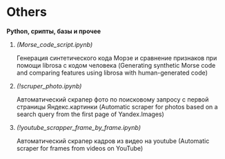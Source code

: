 # Others
<b>Python, срипты, базы и прочее</b>

1. <i>(Morse_code_script.ipynb)</i>

    Генерация синтетического кода Морзе и сравнение признаков при помощи librosa с кодом человека
    (Generating synthetic Morse code and comparing features using librosa with human-generated code)

2. <i>(!scruper_photo.ipynb)</i>

   Автоматический скрапер фото по поисковому запросу с первой страницы Яндекс.картинки
   (Automatic scraper for photos based on a search query from the first page of Yandex.Images)

4. <i>(!youtube_sсrapper_frame_by_frame.ipynb)</i>

    Автоматический скрапер кадров из видео на youtube
    (Automatic scraper for frames from videos on YouTube)
    
 



